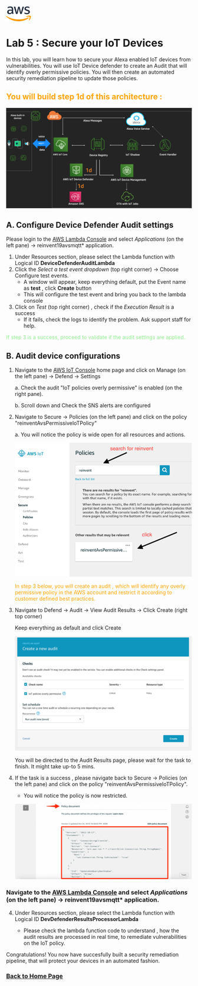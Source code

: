 ![alt text](aws_logo.png)

# Lab 5 : Secure your IoT Devices

In this lab, you will learn how to secure your Alexa enabled IoT devices from vulnerabilities. You will use IoT Device defender to create an Audit that will identify overly permissive policies. You will then create an automated security remediation pipeline to update those policies. 

## <span style="color:orange"> You will build step 1d of this architecture :</span>
![alt text](arch-1d.png)

## A. Configure Device Defender Audit settings 
Please login to the [AWS Lambda Console](https://console.aws.amazon.com/lambda/) and select *Applications* (on the left pane) -> reinvent19avsmqtt* application. 
1. Under Resources section, please select the Lambda function with Logical ID **DeviceDefenderAuditLambda**
2. Click the *Select a test event dropdown* (top right corner) -> Choose Configure test events. 
    -   A window will appear, keep everything default, put the Event name as **test** , click **Create** button
    -  This will configure the test event and bring you back to the lambda console 
3. Click on *Test* (top right corner) , check if the *Execution Result* is a success 
    - If it fails, check the logs to identify the problem. Ask support staff for help. 

<span style="color:lightgreen">If step 3 is a success, proceed to validate if the audit settings are applied.</span>

## B. Audit device configurations 

1. Navigate to the [AWS IoT Console](https://console.aws.amazon.com/iot/) home page and click on Manage (on the left pane) -> Defend -> Settings 

    a. Check the audit "IoT policies overly permissive" is enabled (on the right pane). 

    b. Scroll down and Check the SNS alerts are configured

2. Navigate to Secure -> Policies (on the left pane) and click on the policy "reinventAvsPermissiveIoTPolicy" 

    a. You will notice the policy is wide open for all resources and actions. 

    ![alt text](defenderpolicy.png)

    <span style="color:orange">In step 3 below, you will create an audit , which will identify any overly permissive policy in the AWS account and restrict it according to customer defined best practices. </span>

2. Navigate to Defend -> Audit -> View Audit Results -> Click Create (right top corner)

    Keep everything as default and click Create 

     ![alt text](audit-adhoc.png)
    

    You will be directed to the Audit Results page, please wait for the task to finish. It might take up-to 5 mins. 

3. If the task is a success , please navigate back to Secure -> Policies (on the left pane) and click on the policy "reinventAvsPermissiveIoTPolicy". 

    -  You will notice the policy is now restricted. 

    ![alt text](policy-change.png)

### Navigate to the [AWS Lambda Console](https://console.aws.amazon.com/lambda/) and select *Applications* (on the left pane) -> reinvent19avsmqtt* application. 

4. Under Resources section, please select the Lambda function with Logical ID **DevDefenderResultsProcessorLambda**

    -  Please check the lambda function code to understand , how the audit results are processed in real time, to remediate vulnerabilities on the IoT policy. 


Congratulations! You now have succesfully built a security remediation pipeline, that will protect your devices in an automated fashion. 

### [Back to Home Page](https://s3.amazonaws.com/alexa-reinvent/labhome.html)